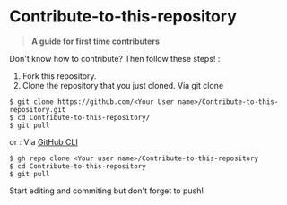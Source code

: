 # Contribute-to-this-repository

> **A guide for first time contributers**

Don't know how to contribute? Then follow these steps! :

1. Fork this repository.
2. Clone the repository that you just cloned.
Via git clone
```
$ git clone https://github.com/<Your User name>/Contribute-to-this-repository.git
$ cd Contribute-to-this-repository/
$ git pull
```
or :
Via [GitHub CLI](https://cli.github.com/)
```
$ gh repo clone <Your user name>/Contribute-to-this-repository
$ cd Contribute-to-this-repository
$ git pull
```
Start editing and commiting but don't forget to push!